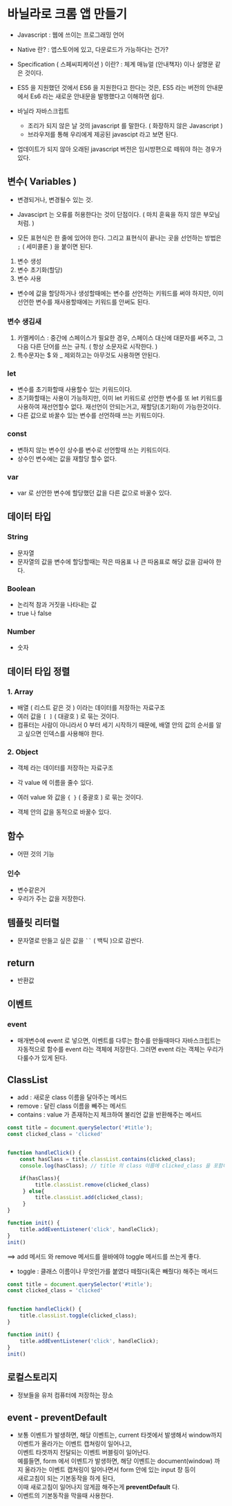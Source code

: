 # 바닐라로 크롬 앱 만들기

- Javascript : 웹에 쓰이는 프로그래밍 언어

- Native 란? :  앱스토어에 있고, 다운로드가 가능하다는 건가?
- Specification ( 스페씨피케이션 ) 이란? : 체계 매뉴얼 (안내책자) 이나 설명문 같은 것이다. 

- ES5 을 지원했던 것에서 ES6 을 지원한다고 한다는 것은, ES5 라는 버전의 안내문에서 Es6 라는 새로운 안내문을 발행했다고 이해하면 쉽다.

- 바닐라 자바스크립트 
  - 조리가 되지 않은 날 것의 javascript 를 말한다. ( 화장하지 않은 Javascript )
  - 브라우저를 통해 우리에게 제공된 javascipt 라고 보면 된다.
- 업데이트가 되지 않아 오래된 javascript 버전은 임시방편으로 떼워야 하는 경우가 있다. 

## 변수( Variables )

- 변경되거나, 변경될수 있는 것.
- Javasciprt 는 오류를 허용한다는 것이 단점이다. ( 마치 훈육을 하지 않은 부모님처럼. )

- 모든 표현식은 한 줄에 있어야 한다. 그리고 표현식이 끝나는 곳을 선언하는 방법은 `;` ( 세미콜론 ) 을 붙이면 된다. 

1. 변수 생성
2. 변수 초기화(할당)
3. 변수 사용

- 변수에 값을 할당하거나 생성할때에는 변수를 선언하는 키워드를 써야 하지만, 이미 선언한 변수를 재사용할때에는 키워드를 안써도 된다. 

### 변수 생김새

1. 카멜케이스 : 중간에 스페이스가 필요한 경우, 스페이스 대신에 대문자를 써주고, 그 다음 다른 단어를 쓰는 규칙. ( 항상 소문자로 시작한다. )
2. 특수문자는 $ 와 _ 제외하고는 아무것도 사용하면 안된다. 

### let

- 변수를 초기화할때 사용할수 있는 키워드이다. 
- 초기화할때는 사용이 가능하지만, 이미 let 키워드로 선언한 변수를 또 let 키워드를 사용하여 재선언할수 없다.  재선언이 안되는거고, 재할당(초기화)이 가능한것이다. 
- 다른 값으로 바꿀수 있는 변수를 선언하때 쓰는 키워드이다. 

### const

- 변하지 않는 변수인 상수를 변수로 선언할때 쓰는 키워드이다.
-  상수인 변수에는 값을 재할당 할수 없다. 

### var

- var 로 선언한 변수에 할당했던 값을 다른 값으로 바꿀수 있다. 

## 데이터 타입

### String

- 문자열
- 문자열의 값을 변수에 할당할때는 작은 따옴표 나 큰 따옴표로 해당 값을 감싸야 한다. 

### Boolean

- 논리적 참과 거짓을 나타내는 값
- true 나 false

### Number

- 숫자

## 데이터 타입 정렬

### 1. Array 

- 배열 ( 리스트 같은 것 ) 이라는 데이터를 저장하는 자료구조
- 여러 값을 `[ ]` ( 대괄호 ) 로 묶는 것이다.
- 컴퓨터는 사람이 아니라서 0 부터 세기 시작하기 때문에, 배열 안의 값의 순서를 알고 싶으면 인덱스를 사용해야 한다.

### 2. Object

- 객체 라는 데이터를 저장하는 자료구조
- 각 value 에 이름을 줄수 있다. 
- 여러 value 와 값을 `{ }` ( 중괄호 ) 로 묶는 것이다. 

- 객체 안의 값을 동적으로 바꿀수 있다. 

## 함수

- 어떤 것의 기능

### 인수

- 변수같은거
- 우리가 주는 값을 저장한다. 

## 템플릿 리터럴

- 문자열로 만들고 싶은 값을 ` `` ` ( 백틱 )으로 감싼다. 

## return 

- 반환값

## 이벤트

### event

- 매개변수에 event 로 넣으면, 이벤트를 다루는 함수를 만들때마다 자바스크립트는 자동적으로 함수를 event 라는 객체에 저장한다. 그러면 event 라는 객체는 우리가 다룰수가 있게 된다.

## ClassList

- add : 새로운 class 이름을 달아주는 메서드
- remove : 달린 class 이름을 빼주는 메서드
- contains : value 가 존재하는지 체크하여 불리언 값을 반환해주는 메서드

```javascript
const title = document.querySelector('#title');
const clicked_class = 'clicked'


function handleClick() {
    const hasClass = title.classList.contains(clicked_class);
    console.log(hasClass); // title 의 class 이름에 clicked_class 을 포함하는게 있는지 확인. => false

    if(hasClass){
         title.classList.remove(clicked_class)
     } else{
         title.classList.add(clicked_class);
     }
}

function init() {
    title.addEventListener('click', handleClick);
}
init()
```

==> add 메서드 와 remove 메서드를 쓸바에야 toggle 메서드를 쓰는게 좋다. 

- toggle : 클래스 이름이나 무엇인가를 붙였다 떼줬다(혹은 빼줬다) 해주는 메서드

```javascript
const title = document.querySelector('#title');
const clicked_class = 'clicked'


function handleClick() {
    title.classList.toggle(clicked_class);
}

function init() {
    title.addEventListener('click', handleClick);
}
init()

```

## 로컬스토리지

- 정보들을 유저 컴퓨터에 저장하는 장소

## event - preventDefault

- 보통 이벤트가 발생하면, 해당 이벤트는, current 타겟에서 발생해서 window까지 이벤트가 올라가는 이벤트 캡쳐링이 일어나고, <br>이벤트 타겟까지 전달되는 이벤트 버블링이 일어난다.<br>예를들면, form 에서 이벤트가 발생하면,  해당 이벤트는 document(window) 까지 올라가는 이벤트 캡쳐링이 일어나면서 form 안에 있는 input 창 등이 <br>새로고침이 되는 기본동작을 하게 된다,<br>이때 새로고침이 일어나지 않게끔 해주는게 **preventDefault** 다.
- 이벤트의 기본동작을 막을때 사용한다.